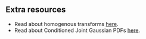 ## Extra resources
- Read about homogenous transforms [here](https://mecharithm.com/learning/lesson/homogenous-transformation-matrices-configurations-in-robotics-12#).
- Read about Conditioned Joint Gaussian PDFs [here](https://bmeyers.github.io/conditional_distribution_for_jointly_gaussian_random_vectors/).
